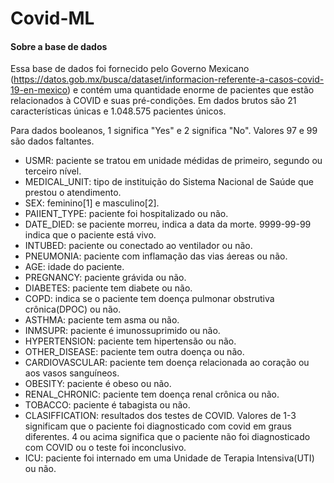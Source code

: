 # Covid-ML
#### Sobre a base de dados    
    
Essa base de dados foi fornecido pelo Governo Mexicano (https://datos.gob.mx/busca/dataset/informacion-referente-a-casos-covid-19-en-mexico) e contém uma quantidade enorme de pacientes que estão relacionados à COVID e suas pré-condições.
Em dados brutos são 21 características únicas e 1.048.575 pacientes únicos.      

Para dados booleanos, 1 significa \"Yes\" e 2 significa \"No\".
Valores 97 e 99 são dados faltantes.

* USMR: paciente se tratou em unidade médidas de primeiro, segundo ou terceiro nível.
* MEDICAL_UNIT: tipo de instituição do Sistema Nacional de Saúde que prestou o atendimento.
* SEX: feminino[1] e masculino[2].
* PAIIENT_TYPE: paciente foi hospitalizado ou não.
* DATE_DIED: se paciente morreu, indica a data da morte. 9999-99-99 indica que o paciente está vivo.
* INTUBED: paciente ou conectado ao ventilador ou não.
* PNEUMONIA: paciente com inflamação das vias áereas ou não.
* AGE: idade do paciente.
* PREGNANCY: paciente grávida ou não.
* DIABETES: paciente tem diabete ou não.
* COPD: indica se o paciente tem doença pulmonar obstrutiva crônica(DPOC) ou não.
* ASTHMA: paciente tem asma ou não.
* INMSUPR: paciente é imunossuprimido ou não.
* HYPERTENSION: paciente tem hipertensão ou não.
* OTHER_DISEASE: paciente tem outra doença ou não.
* CARDIOVASCULAR: paciente tem doença relacionada ao coração ou aos vasos sanguíneos.
* OBESITY: paciente é obeso ou não.
* RENAL_CHRONIC: paciente tem doença renal crônica ou não.
* TOBACCO: paciente é tabagista ou não.
* CLASIFFICATION: resultados dos testes de COVID. Valores de 1-3 significam que o paciente foi diagnosticado com covid em graus diferentes. 4 ou acima significa que o paciente não foi diagnosticado com COVID ou o teste foi inconclusivo.
* ICU: paciente foi internado em uma Unidade de Terapia Intensiva(UTI) ou não.
